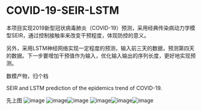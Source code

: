 # COVID-19-SEIR-LSTM
本项目实现2019新型冠状病毒肺炎（COVID-19）预测，采用经典传染病动力学模型SEIR，通过控制接触率来改变干预程度，体现防控的意义。

另外，采用LSTM神经网络实现一定程度的预测，输入前三天的数据，预测第四天的数据。下一步要增加干预值作为输入，优化输入输出的序列长度，更好地实现预测。

数模产物，归个档

SEIR and LSTM prediction of the epidemics trend of COVID-19.

先上图
![image](https://github.com/AndyYue1893/Novel-Coronavirus-Pneumonia-SEIR-LSTM/blob/master/SEIR_basic.png)
![image](https://github.com/AndyYue1893/Novel-Coronavirus-Pneumonia-SEIR-LSTM/blob/master/SEIR_20200123_Intervention.png)![image](https://github.com/AndyYue1893/Novel-Coronavirus-Pneumonia-SEIR-LSTM/blob/master/SEIR_20200202_Intervention.png)
![image](https://github.com/AndyYue1893/Novel-Coronavirus-Pneumonia-SEIR-LSTM/blob/master/NCP_active_predict.png)![image](https://github.com/AndyYue1893/Novel-Coronavirus-Pneumonia-SEIR-LSTM/blob/master/NCP_new_predict.png)![image](https://github.com/AndyYue1893/Novel-Coronavirus-Pneumonia-SEIR-LSTM/blob/master/NCP_cum_pred.png)

